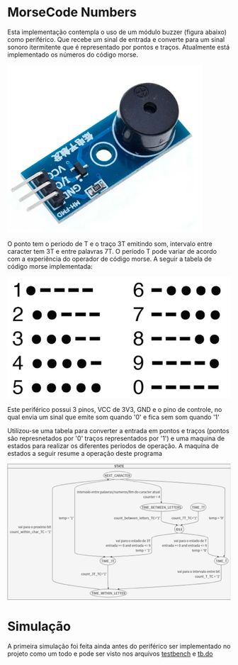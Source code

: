# MorseCode Numbers

Esta implementação contempla o uso de um módulo buzzer (figura abaixo) como periférico. Que recebe um sinal de entrada e converte para um sinal sonoro itermitente que é representado por pontos e traços. Atualmente está implementado os números do código morse.


![# modulo buzzer ](./imagens/modulo%20buzzer.png)



O ponto tem o periodo de T e o traço 3T emitindo som, intervalo entre caracter tem 3T e entre palavras 7T. O período T pode variar de acordo com a experiência do operador de código morse. A seguir a tabela de código morse implementada:

![numeros morse](./imagens/Morse_code_numbers.png)

Este periférico possui 3 pinos, VCC de 3V3, GND e o pino de controle, no qual envia um sinal que emite som quando '0' e fica sem som quando '1'

Utilizou-se uma tabela para converter a entrada em pontos e traços (pontos são represnetados por '0' traços representados por '1') e uma maquina de estados para realizar os diferentes periodos de operação. A maquina de estados a seguir resume a operação deste programa


![maquina de estados ](./imagens/Maquina_de_estados.png)

# Simulação
A primeira simulação foi feita ainda antes do periférico ser implementado no projeto como um todo e pode ser visto nos arquivos [testbench](/peripherals/morse/testbench.vhd) e [tb.do](https://github.com/suzuki1994/Morse_Code/blob/main/tb.do)
